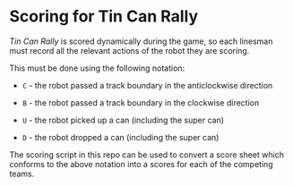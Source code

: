 # Scoring for Tin Can Rally

_Tin Can Rally_ is scored dynamically during the game, so each linesman must
record all the relevant actions of the robot they are scoring.

This must be done using the following notation:

- `C` - the robot passed a track boundary in the anticlockwise direction
- `B` - the robot passed a track boundary in the clockwise direction

- `U` - the robot picked up a can (including the super can)
- `D` - the robot dropped a can (including the super can)

The scoring script in this repo can be used to convert a score sheet which
conforms to the above notation into a scores for each of the competing teams.

